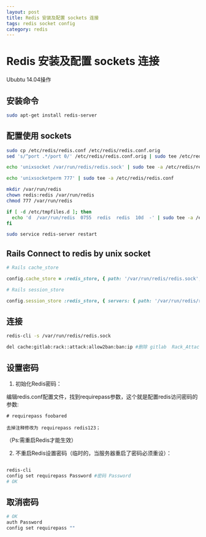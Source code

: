 ```yaml
---
layout: post
title: Redis 安装及配置 sockets 连接
tags: redis socket config
category: redis
---
```


# Redis 安装及配置 sockets 连接
Ububtu 14.04操作

## 安装命令

```sh
sudo apt-get install redis-server
```

## 配置使用 sockets


```sh
sudo cp /etc/redis/redis.conf /etc/redis/redis.conf.orig
sed 's/^port .*/port 0/' /etc/redis/redis.conf.orig | sudo tee /etc/redis/redis.conf

echo 'unixsocket /var/run/redis/redis.sock' | sudo tee -a /etc/redis/redis.conf

echo 'unixsocketperm 777' | sudo tee -a /etc/redis/redis.conf

mkdir /var/run/redis
chown redis:redis /var/run/redis
chmod 777 /var/run/redis

if [ -d /etc/tmpfiles.d ]; then
  echo 'd  /var/run/redis  0755  redis  redis  10d  -' | sudo tee -a /etc/tmpfiles.d/redis.conf
fi

sudo service redis-server restart

```

## Rails Connect to redis by unix socket

```ruby
# Rails cache_store

config.cache_store = :redis_store, { path: '/var/run/redis/redis.sock', db: 1}, { expires_in: 90.minutes }

# Rails session_store

config.session_store :redis_store, { servers: { path: '/var/run/redis/redis.sock', db: 1 } }
```


## 连接

```sh
redis-cli -s /var/run/redis/redis.sock

del cache:gitlab:rack::attack:allow2ban:ban:ip #删除 gitlab  Rack_Attack blacklist ip
```

## 设置密码

1. 初始化Redis密码：

编辑redis.conf配置文件，找到requirepass参数，这个就是配置redis访问密码的参数:

    # requirepass foobared  

    去掉注释修改为 requirepass redis123；

   （Ps:需重启Redis才能生效）

2. 不重启Redis设置密码（临时的，当服务器重启了密码必须重设）：

```sh

redis-cli 
config set requirepass Password #密码 Password
# OK

```

## 取消密码

```sh
# OK
auth Password
config set requirepass ""
```



